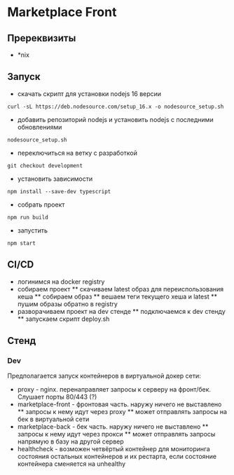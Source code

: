 # Marketplace Front

## Пререквизиты

* *nix

## Запуск

* скачать скрипт для установки nodejs 16 версии
```
curl -sL https://deb.nodesource.com/setup_16.x -o nodesource_setup.sh
```

* добавить репозиторий nodejs и установить nodejs с последними обновлениями
```
nodesource_setup.sh
```

* переключиться на ветку с разработкой
```
git checkout development
```

* установить зависимости
```
npm install --save-dev typescript
```

* собрать проект
```
npm run build
```

* запустить
```
npm start
```

## CI/CD

* логинимся на docker registry
* собираем проект
  ** скачиваем latest образ для переиспользования кеша
  ** собираем образ
  ** вешаем теги текущего хеша и latest
  ** пушим образы обратно в registry
* разворачиваем проект на dev стенде
  ** подключаемся к dev стенду
  ** запускаем скрипт deploy.sh

## Стенд

### Dev

Предполагается запуск контейнеров в виртуальной докер сети:

* proxy - nginx. перенаправляет запросы к серверу на фронт/бек. Слушает порты 80/443 (?)
* marketplace-front - фронтовая часть. наружу ничего не выставлено
  ** запросы к нему идут через proxy
  ** может отправлять запросы на бек в виртуальной сети
* marketplace-back - бек часть. наружу ничего не выставлено
  ** запросы к нему идут через прокси
  ** может отправлять запросы напрямую в базу на другой сервер
* healthcheck - возможен четвёртый контейнер для мониторинга состояния остальных контейнеров
и их рестарта, если состояние контейнера сменяется на unhealthy
